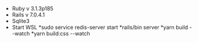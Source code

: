
* Ruby v 3.1.3p185
* Rails v 7.0.4.1
* Sqlite3 
* Start WSL
  *sudo service redis-server start
  *rails/bin server
  *yarn build --watch
  *yarn build:css --watch
